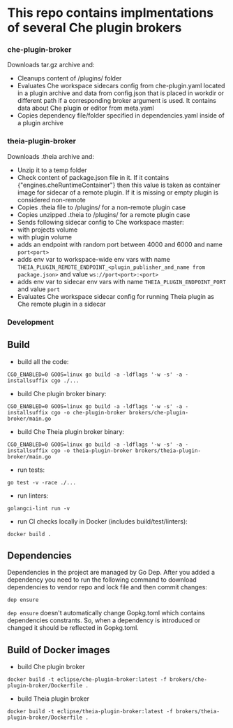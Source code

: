 # This repo contains implmentations of several Che plugin brokers

### che-plugin-broker
Downloads tar.gz archive and:
- Cleanups content of /plugins/ folder
- Evaluates Che workspace sidecars config from che-plugin.yaml located in a plugin archive and data
from config.json that is placed in workdir or different path if a corresponding broker argument is used.
It contains data about Che plugin or editor from meta.yaml
- Copies dependency file/folder specified in dependencies.yaml inside of a plugin archive

### theia-plugin-broker
Downloads .theia archive and:
- Unzip it to a temp folder
- Check content of package.json file in it. If it contains {"engines.cheRuntimeContainer"} 
then this value is taken as container image for sidecar of a remote plugin. If it is missing or empty
plugin is considered non-remote
- Copies .theia file to /plugins/ for a non-remote plugin case
- Copies unzipped .theia to /plugins/ for a remote plugin case
- Sends following sidecar config to Che workspace master:
 - with projects volume
 - with plugin volume
 - adds an endpoint with random port between 4000 and 6000 and name `port<port>`
 - adds env var to workspace-wide env vars with name 
 `THEIA_PLUGIN_REMOTE_ENDPOINT_<plugin_publisher_and_name from package.json>` and value
 `ws://port<port>:<port>`
 - adds env var to sidecar env vars with name 
 `THEIA_PLUGIN_ENDPOINT_PORT` and value `port`
- Evaluates Che workspace sidecar config for running Theia plugin as Che remote plugin in a sidecar

### Development
## Build
- build all the code:
```shell
CGO_ENABLED=0 GOOS=linux go build -a -ldflags '-w -s' -a -installsuffix cgo ./...
```
- build Che plugin broker binary:
```shell
CGO_ENABLED=0 GOOS=linux go build -a -ldflags '-w -s' -a -installsuffix cgo -o che-plugin-broker brokers/che-plugin-broker/main.go
```
- build Che Theia plugin broker binary:
```shell
CGO_ENABLED=0 GOOS=linux go build -a -ldflags '-w -s' -a -installsuffix cgo -o theia-plugin-broker brokers/theia-plugin-broker/main.go
```
- run tests:
```shell
go test -v -race ./...
```
- run linters:
```shell
golangci-lint run -v
```
- run CI checks locally in Docker (includes build/test/linters):
```shell
docker build .
```
## Dependencies
Dependencies in the project are managed by Go Dep.
After you added a dependency you need to run the following command to download dependencies to vendor repo and lock file and then commit changes:
```shell
dep ensure
```
`dep ensure` doesn't automatically change Gopkg.toml which contains dependencies constrants.
So, when a dependency is introduced or changed it should be reflected in Gopkg.toml.
## Build of Docker images
- build Che plugin broker
```shell
docker build -t eclipse/che-plugin-broker:latest -f brokers/che-plugin-broker/Dockerfile .
```
- build Theia plugin broker
```shell
docker build -t eclipse/theia-plugin-broker:latest -f brokers/theia-plugin-broker/Dockerfile .
```